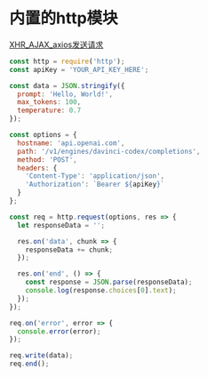 # 内置的http模块

[XHR_AJAX_axios发送请求](../../%E8%AE%A1%E7%AE%97%E6%9C%BA%E8%AF%AD%E8%A8%80/JavaScript%E5%92%8CTypeScript/JavaScript/%E7%9F%A5%E8%AF%86%E7%A7%AF%E7%B4%AF/XHR_AJAX_axios%E5%8F%91%E9%80%81%E8%AF%B7%E6%B1%82.md)

```javascript
const http = require('http');
const apiKey = 'YOUR_API_KEY_HERE';

const data = JSON.stringify({
  prompt: 'Hello, World!',
  max_tokens: 100,
  temperature: 0.7
});

const options = {
  hostname: 'api.openai.com',
  path: '/v1/engines/davinci-codex/completions',
  method: 'POST',
  headers: {
    'Content-Type': 'application/json',
    'Authorization': `Bearer ${apiKey}`
  }
};

const req = http.request(options, res => {
  let responseData = '';

  res.on('data', chunk => {
    responseData += chunk;
  });

  res.on('end', () => {
    const response = JSON.parse(responseData);
    console.log(response.choices[0].text);
  });
});

req.on('error', error => {
  console.error(error);
});

req.write(data);
req.end();

```